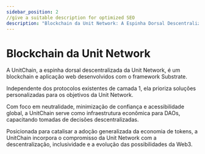 ```yaml
---
sidebar_position: 2
//give a suitable description for optimized SEO
description: "Blockchain da Unit Network: A Espinha Dorsal Descentralizada da Economia de Tokens."
---
```


# Blockchain da Unit Network

A UnitChain, a espinha dorsal descentralizada da Unit Network, é um blockchain e aplicação web desenvolvidos com o framework Substrate.

Independente dos protocolos existentes de camada 1, ela prioriza soluções personalizadas para os objetivos da Unit Network.

Com foco em neutralidade, minimização de confiança e acessibilidade global, a UnitChain serve como infraestrutura econômica para DAOs, capacitando tomadas de decisões descentralizadas.

Posicionada para catalisar a adoção generalizada da economia de tokens, a UnitChain incorpora o compromisso da Unit Network com a descentralização, inclusividade e a evolução das possibilidades da Web3.

